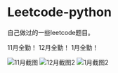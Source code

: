 # Leetcode-python
自己做过的一些leetcode题目。
 
11月全勤！                     12月全勤！                     1月全勤！
 
![11月截图](https://user-images.githubusercontent.com/50348745/206947429-a2b057be-bdeb-473b-aed0-444f412f1784.png)
![12月截图2](https://user-images.githubusercontent.com/50348745/210122355-b751e513-bda3-4d43-b2dd-5d0349388dcc.png)
![1月截图2](https://user-images.githubusercontent.com/50348745/215927298-796f5008-605f-46df-a8fe-db7063f51d97.png)
